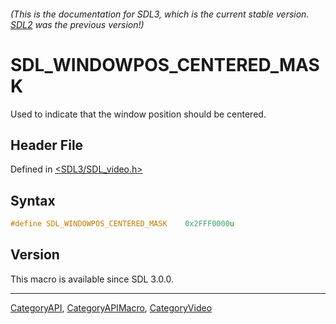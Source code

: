 ###### (This is the documentation for SDL3, which is the current stable version. [SDL2](https://wiki.libsdl.org/SDL2/) was the previous version!)
# SDL_WINDOWPOS_CENTERED_MASK

Used to indicate that the window position should be centered.

## Header File

Defined in [<SDL3/SDL_video.h>](https://github.com/libsdl-org/SDL/blob/main/include/SDL3/SDL_video.h)

## Syntax

```c
#define SDL_WINDOWPOS_CENTERED_MASK    0x2FFF0000u
```

## Version

This macro is available since SDL 3.0.0.

----
[CategoryAPI](CategoryAPI), [CategoryAPIMacro](CategoryAPIMacro), [CategoryVideo](CategoryVideo)

